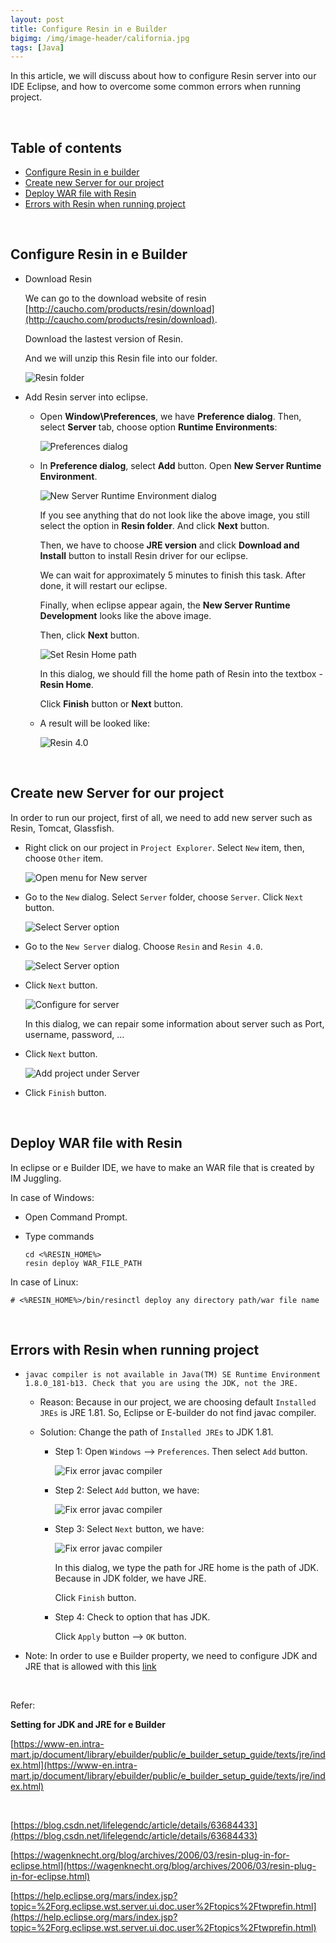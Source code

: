 ```yaml
---
layout: post
title: Configure Resin in e Builder
bigimg: /img/image-header/california.jpg
tags: [Java]
---
```


In this article, we will discuss about how to configure Resin server into our IDE Eclipse, and how to overcome some common errors when running project.

<br>

## Table of contents
- [Configure Resin in e builder](#configure-resin-in-e-builder)
- [Create new Server for our project](#create-new-server-for-our-project)
- [Deploy WAR file with Resin](#deploy-war-file-with-resin)
- [Errors with Resin when running project](#errors-with-resin-when-running-project)

<br>

## Configure Resin in e Builder
- Download Resin 

    We can go to the download website of resin [http://caucho.com/products/resin/download](http://caucho.com/products/resin/download).

    Download the lastest version of Resin.

    And we will unzip this Resin file into our folder.

    ![Resin folder](../img/Java-Common/resin-eclipse/folder-resin.png)

- Add Resin server into eclipse.

    - Open **Window\Preferences**, we have **Preference dialog**. Then, select **Server** tab, choose option **Runtime Environments**:

        ![Preferences dialog](../img/Java-Common/resin-eclipse/preferences-dialog.png)

    - In **Preference dialog**, select **Add** button. Open **New Server Runtime Environment**. 

        ![New Server Runtime Environment dialog](../img\Java-Common\resin-eclipse/select-resin-server.png)

        If you see anything that do not look like the above image, you still select the option in **Resin folder**. And click **Next** button. 

        Then, we have to choose **JRE version** and click **Download and Install** button to install Resin driver for our eclipse.

        We can wait for approximately 5 minutes to finish this task. After done, it will restart our eclipse. 

        Finally, when eclipse appear again, the **New Server Runtime Development** looks like the above image.

        Then, click **Next** button.

        ![Set Resin Home path](../img/Java-Common/resin-eclipse/set-resin-home-path.png)

        In this dialog, we should fill the home path of Resin into the textbox - **Resin Home**.

        Click **Finish** button or **Next** button.

    - A result will be looked like:

        ![Resin 4.0](../img/Java-Common/resin-eclipse/result-resin-4.0.png)

<br>

## Create new Server for our project
In order to run our project, first of all, we need to add new server such as Resin, Tomcat, Glassfish.
- Right click on our project in ```Project Explorer```. Select ```New``` item, then, choose ```Other``` item.

    ![Open menu for New server](../img/Java-Common/create-server-for-project/add-server-to-project-0.png)

- Go to the ```New``` dialog. Select ```Server``` folder, choose ```Server```. Click ```Next``` button.

    ![Select Server option](../img/Java-Common/create-server-for-project/add-server-to-project-1.png)

- Go to the ```New Server``` dialog. Choose ```Resin``` and ```Resin 4.0```. 

    ![Select Server option](../img/Java-Common/create-server-for-project/add-server-to-project-2.png)

- Click ```Next``` button.

    ![Configure for server](../img/Java-Common/create-server-for-project/add-server-to-project-3.png)

    In this dialog, we can repair some information about server such as Port, username, password, ...

- Click ```Next``` button.

    ![Add project under Server](../img/Java-Common/create-server-for-project/add-server-to-project-4.png)

- Click ```Finish``` button.

<br>

## Deploy WAR file with Resin 
In eclipse or e Builder IDE, we have to make an WAR file that is created by IM Juggling.

In case of Windows:
- Open Command Prompt.
- Type commands

    ```
    cd <%RESIN_HOME%>
    resin deploy WAR_FILE_PATH
    ```

In case of Linux:

```
# <%RESIN_HOME%>/bin/resinctl deploy any directory path/war file name
```


<br>

## Errors with Resin when running project
- ```javac compiler is not available in Java(TM) SE Runtime Environment 1.8.0_181-b13. Check that you are using the JDK, not the JRE.```

    - Reason: Because in our project, we are choosing default ```Installed JREs``` is JRE 1.81. So, Eclipse or E-builder do not find javac compiler.
    - Solution: Change the path of ```Installed JREs``` to JDK 1.81.

        - Step 1: Open ```Windows``` --> ```Preferences```. Then select ```Add``` button.

            ![Fix error javac compiler](../img/Java-Common/create-server-for-project/error-javac-compiler-1.png)

        - Step 2: Select ```Add``` button, we have:

            ![Fix error javac compiler](../img/Java-Common/create-server-for-project/error-javac-compiler-2.png)

        - Step 3: Select ```Next``` button, we have:

            ![Fix error javac compiler](../img/Java-Common/create-server-for-project/error-javac-compiler-3.png)

            In this dialog, we type the path for JRE home is the path of JDK. Because in JDK folder, we have JRE.

            Click ```Finish``` button.
        
        - Step 4: Check to option that has JDK.

            Click ```Apply``` button --> ```OK``` button.

- Note: In order to use e Builder property, we need to configure JDK and JRE that is allowed with this [link](https://www-en.intra-mart.jp/document/library/ebuilder/public/e_builder_setup_guide/texts/jre/index.html)

<br>

Refer:

**Setting for JDK and JRE for e Builder**

[https://www-en.intra-mart.jp/document/library/ebuilder/public/e_builder_setup_guide/texts/jre/index.html](https://www-en.intra-mart.jp/document/library/ebuilder/public/e_builder_setup_guide/texts/jre/index.html)

<br>

[https://blog.csdn.net/lifelegendc/article/details/63684433](https://blog.csdn.net/lifelegendc/article/details/63684433)

[https://wagenknecht.org/blog/archives/2006/03/resin-plug-in-for-eclipse.html](https://wagenknecht.org/blog/archives/2006/03/resin-plug-in-for-eclipse.html)

[https://help.eclipse.org/mars/index.jsp?topic=%2Forg.eclipse.wst.server.ui.doc.user%2Ftopics%2Ftwprefin.html](https://help.eclipse.org/mars/index.jsp?topic=%2Forg.eclipse.wst.server.ui.doc.user%2Ftopics%2Ftwprefin.html)